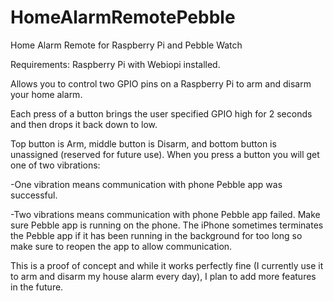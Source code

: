 HomeAlarmRemotePebble
=====================

Home Alarm Remote for Raspberry Pi and Pebble Watch

Requirements: Raspberry Pi with Webiopi installed. 

Allows you to control two GPIO pins on a Raspberry Pi to arm and disarm your home alarm. 

Each press of a button brings the user specified GPIO high for 2 seconds and then drops it back down to low. 

Top button is Arm, middle button is Disarm, and bottom button is unassigned (reserved for future use). When you press a button you will get one of two vibrations:

<p>-One vibration means communication with phone Pebble app was successful.

  <p>-Two vibrations means communication with phone Pebble app failed. Make sure Pebble app is running on the phone. The       iPhone sometimes terminates the Pebble app if it has been running in the background for too long so make sure to reopen   the app to allow communication.

This is a proof of concept and while it works perfectly fine (I currently use it to arm and disarm my house alarm every day), I plan to add more features in the future.




